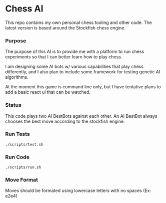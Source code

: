 # Chess AI
This repo contains my own personal chess tooling and other code. The latest version is based around the Stockfish chess engine.

### Purpose
The purpose of this AI is to provide me with a platform to run chess experiments so that I can better learn how to play chess.

I am designing some AI bots w/ various capabilities that play chess differently, and I also plan to include some framework for testing genetic AI algorithms.

At the moment this game is command line only, but I have tentative plans to add a basic react ui that can be watched.

### Status
This code plays two AI BestBots against each other. An AI BestBot always chooses the best move according to the stockfish engine.

### Run Tests
```./scripts/test.sh```

### Run Code
```./scripts/run.sh```

### Move Format
Moves should be formated using lowercase letters with no spaces (Ex: e2e4)
